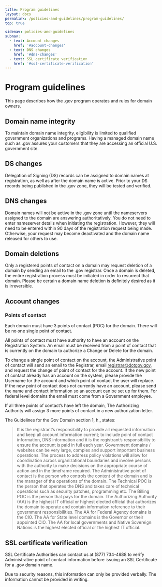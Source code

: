 ```yaml
---
title: Program guidelines
layout: docs
permalink: /policies-and-guidelines/program-guidelines/
top: true

sidenav: policies-and-guidelines
subnav:
  - text: Account changes
    href: '#account-changes'
  - text: DNS changes
    href: '#dns-changes'
  - text: SSL certificate verification
    href: '#ssl-certificate-verification'
---
```


# Program guidelines

This page describes how the .gov program operates and rules for domain owners.

## Domain name integrity

To maintain domain name integrity, eligibility is limited to qualified government organizations and programs. Having a managed domain name such as .gov assures your customers that they are accessing an official U.S. government site.

## DS changes

Delegation of Signing (DS) records can be assigned to domain names at registration, as well as after the domain name is active. Prior to your DS records being published in the .gov zone, they will be tested and verified.

## DNS changes

Domain names will not be active in the .gov zone until the nameservers assigned to the domain are answering authoritatively. You do not need to enter nameserver details when initiating the registration. However, they will need to be entered within 90 days of the registration request being made. Otherwise, your request may become deactivated and the domain name released for others to use.

## Domain deletions

Only a registered points of contact on a domain may request deletion of a domain by sending an email to the .gov registrar.  Once a domain is deleted, the entire registration process must be initiated in order to resurrect that domain.  Please be certain a domain name deletion is definitely desired as it is irreversible.


## Account changes

### Points of contact

Each domain must have 3 points of contact (POC) for the domain.  There will be no one single point of contact.

All points of contact must have authority to have an account on the Registration System. An email must be received from a point of contact that is currently on the domain to authorize a Change or Delete for the domain.

To change a single point of contact on the account, the Administrative point of contact will send an email to the Registrar, email <registrar@dotgov.gov>, and request the change of point of contact for the account. If the new point of contact already has an account on the system, please provide the Username for the account and which point of contact the user will replace. If the new point of contact does not currently have an account, please send the name and contact information so an account can be set up for them. For federal level domains the email must come from a Government employee.

If all three points of contact’s have left the domain, The Authorizing Authority will assign 3 more points of contact in a new authorization letter.

The Guidelines for the Gov Domain section 1, h., states:

> It is the registrant’s responsibility to provide all requested information and keep all account information current; to include point of contact information, DNS information and it is the registrant’s responsibility to ensure the account is paid in full each year. Government domains / websites can be very large, complex and support important business operations. The process to address policy violations will allow for coordination across organizational boundaries and involve persons with the authority to make decisions on the appropriate course of action and in the timeframe required. The Administrative point of contact is the person who controls the content of the domain and is the manager of the operations of the domain. The Technical POC is the person that operates the DNS and takes care of technical operations such as security patches, programming etc. The Billing POC is the person that pays for the domain. The Authorizing Authority (AA) is the highest IT official or highest elected official that authorizes the domain to operate and contain information reference to their government responsibilities. The AA for Federal Agency domains is the CIO. The AA for State level domains is the Governor or their appointed CIO. The AA for local governments and Native Sovereign Nations is the highest elected official or the highest IT official.

## SSL certificate verification

SSL Certificate Authorities can contact us at (877) 734-4688 to verify Administrative point of contact information before issuing an SSL Certificate for a .gov domain name.

Due to security reasons, this information can only be provided verbally. The information cannot be provided in writing.
